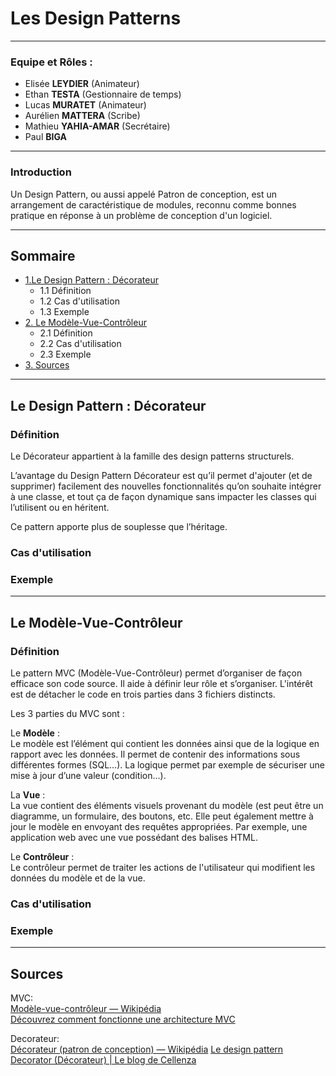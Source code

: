 # Les Design Patterns
---

 ### **Equipe et Rôles** : 
- Elisée **LEYDIER** (Animateur)
- Ethan **TESTA** (Gestionnaire de temps)
- Lucas **MURATET** (Animateur)
- Aurélien **MATTERA** (Scribe)
- Mathieu **YAHIA-AMAR** (Secrétaire)
- Paul **BIGA** 
---

### Introduction

Un Design Pattern, ou aussi appelé Patron de conception, est un arrangement de caractéristique de modules, reconnu comme bonnes pratique en réponse à un problème de conception d'un logiciel.

---

## Sommaire

- [ 1.Le Design Pattern : Décorateur](#deco)  
  - 1.1 Définition  
  - 1.2 Cas d'utilisation  
  - 1.3 Exemple  
- [2. Le Modèle-Vue-Contrôleur](#mvc)  
  - 2.1 Définition  
  - 2.2 Cas d'utilisation  
  - 2.3 Exemple  
- [3. Sources](#sources)  

---

## <a id="deco" /> Le Design Pattern : Décorateur 


### Définition
Le Décorateur appartient à la famille des design patterns structurels.

L’avantage du Design Pattern Décorateur est qu’il permet d'ajouter (et de supprimer) facilement des nouvelles fonctionnalités qu’on souhaite intégrer à une classe, et tout ça de façon dynamique sans impacter les classes qui l’utilisent ou en héritent.

Ce pattern apporte plus de souplesse que l’héritage.

### Cas d'utilisation  

### Exemple  

---

## <a id="mvc" /> Le Modèle-Vue-Contrôleur

### Définition
Le pattern MVC (Modèle-Vue-Contrôleur) permet d’organiser de façon efficace son code source. Il aide à définir leur rôle et s’organiser. L'intérêt est de détacher le code en trois parties dans 3 fichiers distincts.

Les 3 parties du MVC sont :

Le **Modèle** :  
Le modèle est l’élément qui contient les données ainsi que de la logique en rapport avec les données. Il permet de contenir des informations sous différentes formes (SQL…). La logique permet par exemple de sécuriser une mise à jour d’une valeur (condition…).

La **Vue** :  
La vue contient des éléments visuels provenant du modèle (est peut être un diagramme, un formulaire, des boutons, etc. Elle peut également mettre à jour le modèle en envoyant des requêtes appropriées. Par exemple, une application web avec une vue possédant des balises HTML.

Le **Contrôleur** :  
Le contrôleur permet de traiter les actions de l'utilisateur qui modifient les données du modèle et de la vue.

### Cas d'utilisation  

### Exemple  

---
 
## <a id="sources" /> Sources  
MVC:  
[Modèle-vue-contrôleur — Wikipédia](https://fr.wikipedia.org/wiki/Mod%C3%A8le-vue-contr%C3%B4leur)  
[Découvrez comment fonctionne une architecture MVC](https://openclassrooms.com/fr/courses/4670706-adoptez-une-architecture-mvc-en-php/7847928-decouvrez-comment-fonctionne-une-architecture-mvc)  

Decorateur:  
[Décorateur (patron de conception) — Wikipédia](https://fr.wikipedia.org/wiki/D%C3%A9corateur_(patron_de_conception))  
[Le design pattern Decorator (Décorateur) | Le blog de Cellenza](https://blog.cellenza.com/developpement-specifique/le-design-pattern-decorator-decorateur/)  

